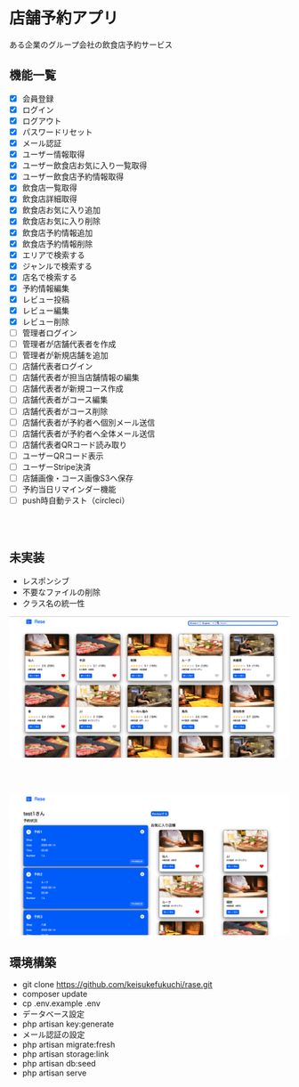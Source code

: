 # 店舗予約アプリ
ある企業のグループ会社の飲食店予約サービス
<br>

## 機能一覧

- [x] 会員登録
- [x] ログイン
- [x] ログアウト
- [x] パスワードリセット
- [x] メール認証
- [x] ユーザー情報取得
- [x] ユーザー飲食店お気に入り一覧取得
- [x] ユーザー飲食店予約情報取得
- [x] 飲食店一覧取得
- [x] 飲食店詳細取得
- [x] 飲食店お気に入り追加
- [x] 飲食店お気に入り削除
- [x] 飲食店予約情報追加
- [x] 飲食店予約情報削除
- [x] エリアで検索する
- [x] ジャンルで検索する
- [x] 店名で検索する
- [x] 予約情報編集
- [x] レビュー投稿
- [x] レビュー編集
- [x] レビュー削除
- [ ] 管理者ログイン
- [ ] 管理者が店舗代表者を作成
- [ ] 管理者が新規店舗を追加
- [ ] 店舗代表者ログイン
- [ ] 店舗代表者が担当店舗情報の編集
- [ ] 店舗代表者が新規コース作成
- [ ] 店舗代表者がコース編集
- [ ] 店舗代表者がコース削除
- [ ] 店舗代表者が予約者へ個別メール送信
- [ ] 店舗代表者が予約者へ全体メール送信
- [ ] 店舗代表者QRコード読み取り
- [ ] ユーザーQRコード表示
- [ ] ユーザーStripe決済
- [ ] 店舗画像・コース画像S3へ保存
- [ ] 予約当日リマインダー機能
- [ ] push時自動テスト（circleci）
<br>
<br>

## 未実装
- レスポンシブ
- 不要なファイルの削除
- クラス名の統一性

![](public/image/main.png)

<br>
<br>

![](public/image/mypage.png)

## 環境構築
- git clone https://github.com/keisukefukuchi/rase.git
- composer update
- cp .env.example .env
- データベース設定
- php artisan key:generate
- メール認証の設定
- php artisan migrate:fresh
- php artisan storage:link
- php artisan db:seed
- php artisan serve
